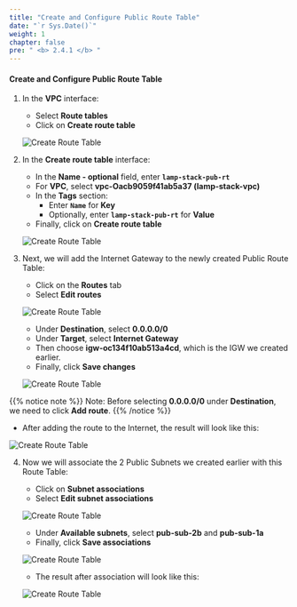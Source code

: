 ```yaml
---
title: "Create and Configure Public Route Table"
date: "`r Sys.Date()`"
weight: 1
chapter: false
pre: " <b> 2.4.1 </b> "
---
```


#### Create and Configure Public Route Table

1. In the **VPC** interface:

   - Select **Route tables**
   - Click on **Create route table**

   ![Create Route Table](/images/2.4-RouteTable/2.4.1-PublicRT/0001-creatert.png?featherlight=false&width=90pc)

2. In the **Create route table** interface:

   - In the **Name - optional** field, enter **`lamp-stack-pub-rt`**
   - For **VPC**, select **vpc-Oacb9059f41ab5a37 (lamp-stack-vpc)**
   - In the **Tags** section:
     - Enter **`Name`** for **Key**
     - Optionally, enter **`lamp-stack-pub-rt`** for **Value**
   - Finally, click on **Create route table**

   ![Create Route Table](/images/2.4-RouteTable/2.4.1-PublicRT/0002-creatert.png?featherlight=false&width=90pc)

3. Next, we will add the Internet Gateway to the newly created Public Route Table:

   - Click on the **Routes** tab
   - Select **Edit routes**

   ![Create Route Table](/images/2.4-RouteTable/2.4.1-PublicRT/0003-creatert.png?featherlight=false&width=90pc)

   - Under **Destination**, select **0.0.0.0/0**
   - Under **Target**, select **Internet Gateway**
   - Then choose **igw-oc134f10ab513a4cd**, which is the IGW we created earlier.
   - Finally, click **Save changes**

   ![Create Route Table](/images/2.4-RouteTable/2.4.1-PublicRT/0004-creatert.png?featherlight=false&width=90pc)

{{% notice note %}}
Note: Before selecting **0.0.0.0/0** under **Destination**, we need to click **Add route**.
{{% /notice %}}

- After adding the route to the Internet, the result will look like this:

![Create Route Table](/images/2.4-RouteTable/2.4.1-PublicRT/0005-creatert.png?featherlight=false&width=90pc)

4. Now we will associate the 2 Public Subnets we created earlier with this Route Table:

   - Click on **Subnet associations**
   - Select **Edit subnet associations**

   ![Create Route Table](/images/2.4-RouteTable/2.4.1-PublicRT/0006-creatert.png?featherlight=false&width=90pc)

   - Under **Available subnets**, select **pub-sub-2b** and **pub-sub-1a**
   - Finally, click **Save associations**

   ![Create Route Table](/images/2.4-RouteTable/2.4.1-PublicRT/0007-creatert.png?featherlight=false&width=90pc)

   - The result after association will look like this:

   ![Create Route Table](/images/2.4-RouteTable/2.4.1-PublicRT/0008-creatert.png?featherlight=false&width=90pc)
